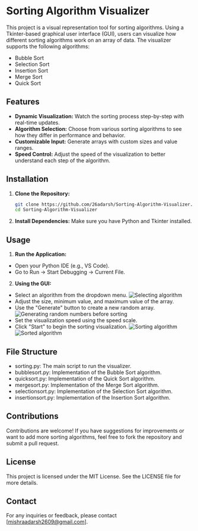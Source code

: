 
# Sorting Algorithm Visualizer

This project is a visual representation tool for sorting algorithms. Using a Tkinter-based graphical user interface (GUI), users can visualize how different sorting algorithms work on an array of data. The visualizer supports the following algorithms:
- Bubble Sort
- Selection Sort
- Insertion Sort
- Merge Sort
- Quick Sort

## Features

- **Dynamic Visualization:** Watch the sorting process step-by-step with real-time updates.
- **Algorithm Selection:** Choose from various sorting algorithms to see how they differ in performance and behavior.
- **Customizable Input:** Generate arrays with custom sizes and value ranges.
- **Speed Control:** Adjust the speed of the visualization to better understand each step of the algorithm.

## Installation

1. **Clone the Repository:**
   ```bash
   git clone https://github.com/26adarsh/Sorting-Algorithm-Visualizer.git
   cd Sorting-Algorithm-Visualizer

2. **Install Dependencies:**
Make sure you have Python and Tkinter installed.
    
## Usage

1. **Run the Application:**

- Open your Python IDE (e.g., VS Code).
- Go to Run -> Start Debugging -> Current File.

2. **Using the GUI:**

- Select an algorithm from the dropdown menu.
  ![Selecting algorithm](selecting.png)
- Adjust the size, minimum value, and maximum value of the array.
- Use the "Generate" button to create a new random array.
 ![Generating random numbers before sorting](Generate.png)
- Set the visualization speed using the speed scale.
- Click "Start" to begin the sorting visualization.
  ![Sorting algorithm](Sorting.png)
  ![Sorted algorithm](Sorted.png)


## File Structure

- sorting.py: The main script to run the visualizer.
- bubblesort.py: Implementation of the Bubble Sort algorithm.
- quicksort.py: Implementation of the Quick Sort algorithm.
- mergesort.py: Implementation of the Merge Sort algorithm.
- selectionsort.py: Implementation of the Selection Sort algorithm.
- insertionsort.py: Implementation of the Insertion Sort algorithm.
## Contributions

Contributions are welcome! If you have suggestions for improvements or want to add more sorting algorithms, feel free to fork the repository and submit a pull request.

## License

This project is licensed under the MIT License. See the LICENSE file for more details.

## Contact

For any inquiries or feedback, please contact [mishraadarsh2609@gmail.com].
